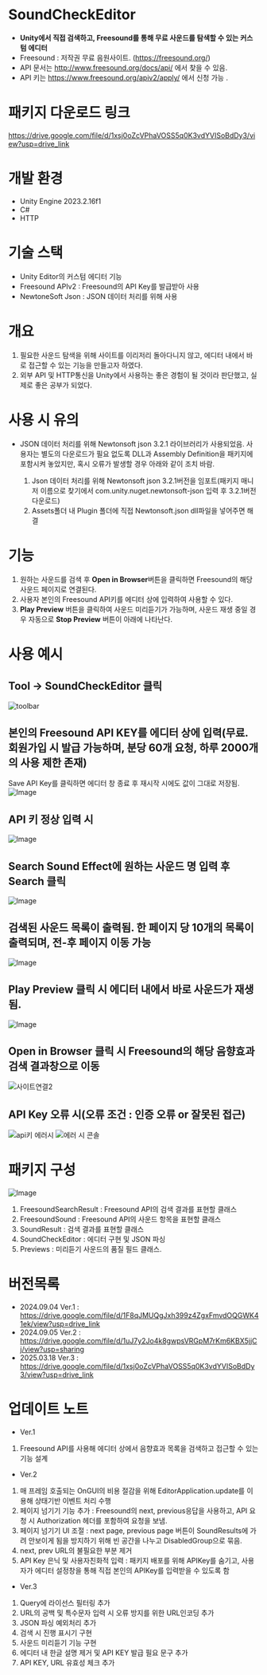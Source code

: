 # SoundCheckEditor
- **Unity에서 직접 검색하고, Freesound를 통해 무료 사운드를 탐색할 수 있는 커스텀 에디터**
- Freesound : 저작권 무료 음원사이트. (https://freesound.org/)
- API 문서는 http://www.freesound.org/docs/api/ 에서 찾을 수 있음.
- API 키는 https://www.freesound.org/apiv2/apply/ 에서 신청 가능 .

# 패키지 다운로드 링크
https://drive.google.com/file/d/1xsj0oZcVPhaVOSS5q0K3vdYVISoBdDy3/view?usp=drive_link

# 개발 환경 
- Unity Engine 2023.2.16f1
- C#
- HTTP

# 기술 스택
- Unity Editor의 커스텀 에디터 기능
- Freesound APIv2 : Freesound의 API Key를 발급받아 사용
- NewtoneSoft Json : JSON 데이터 처리를 위해 사용

# 개요
1. 필요한 사운드 탐색을 위해 사이트를 이리저리 돌아다니지 않고, 에디터 내에서 바로 접근할 수 있는 기능을 만들고자 하였다.
2. 외부 API 및 HTTP통신을 Unity에서 사용하는 좋은 경험이 될 것이라 판단했고, 실제로 좋은 공부가 되었다.

# 사용 시 유의
- JSON 데이터 처리를 위해 Newtonsoft json 3.2.1 라이브러리가 사용되었음. 사용자는 별도의 다운로드가 필요 없도록 DLL과 Assembly Definition을 패키지에 포함시켜 놓았지만, 혹시 오류가 발생할 경우 아래와 같이 조치 바람.
  
  1. Json 데이터 처리를 위해 Newtonsoft json 3.2.1버전을 임포트(패키지 매니저 이름으로 찾기에서 com.unity.nuget.newtonsoft-json 입력 후 3.2.1버전 다운로드) 
  2. Assets폴더 내 Plugin 폴더에 직접 Newtonsoft.json dll파일을 넣어주면 해결

# 기능
1. 원하는 사운드를 검색 후 **Open in Browser**버튼을 클릭하면 Freesound의 해당 사운드 페이지로 연결된다.
2. 사용자 본인의 Freesound API키를 에디터 상에 입력하여 사용할 수 있다.
3. **Play Preview** 버튼을 클릭하여 사운드 미리듣기가 가능하며, 사운드 재생 중일 경우 자동으로 **Stop Preview** 버튼이 아래에 나타난다.

# 사용 예시
 ## Tool -> SoundCheckEditor 클릭
![toolbar](https://github.com/user-attachments/assets/a34742fa-0c4d-4cd1-9a42-17437d878ab5)

 ## 본인의 Freesound API KEY를 에디터 상에 입력(무료. 회원가입 시 발급 가능하며, 분당 60개 요청, 하루 2000개의 사용 제한 존재)
  Save API Key를 클릭하면 에디터 창 종료 후 재시작 시에도 값이 그대로 저장됨.
 ![Image](https://github.com/user-attachments/assets/d1c521f3-7f25-450c-88d1-df60ec7a635c)

 ## API 키 정상 입력 시
 ![Image](https://github.com/user-attachments/assets/2097126c-8ad4-4844-999b-ee8920cd3295)

 ## Search Sound Effect에 원하는 사운드 명 입력 후 Search 클릭
 ![Image](https://github.com/user-attachments/assets/5d6642a0-461c-4ec1-9ff1-ec91f1f1e8dd)

 ## 검색된 사운드 목록이 출력됨. 한 페이지 당 10개의 목록이 출력되며, 전-후 페이지 이동 가능
 ![Image](https://github.com/user-attachments/assets/848435d7-bffe-448a-b5a5-21e82fefbfe8)

 ## Play Preview 클릭 시 에디터 내에서 바로 사운드가 재생됨.
 ![Image](https://github.com/user-attachments/assets/d733a2d3-ba8a-4b54-8c56-74d68400f211)

 ## Open in Browser 클릭 시 Freesound의 해당 음향효과 검색 결과창으로 이동
 ![사이트연결2](https://github.com/user-attachments/assets/e027c82e-bb06-4384-a036-1ac89f44fdc1)

 ## API Key 오류 시(오류 조건 : 인증 오류 or 잘못된 접근)
 ![api키 에러시](https://github.com/user-attachments/assets/8f88e2ea-099e-4ca1-8351-3e988a6eec2c)
 ![에러 시 콘솔](https://github.com/user-attachments/assets/f55042a9-1939-42d7-97c1-dd15e9d134cd)
 
# 패키지 구성
![Image](https://github.com/user-attachments/assets/c126a09c-b072-41d3-898f-b2a3155a2884)
 1. FreesoundSearchResult : Freesound API의 검색 결과를 표현할 클래스
 2. FreesoundSound : Freesound API의 사운드 항목을 표현할 클래스
 3. SoundResult : 검색 결과를 표현할 클래스
 4. SoundCheckEditor : 에디터 구현 및 JSON 파싱
 5. Previews : 미리듣기 사운드의 품질 필드 클래스. 

# 버전목록
- 2024.09.04 Ver.1 : https://drive.google.com/file/d/1F8qJMUQgJxh399z4ZgxFmvdOQGWK41ek/view?usp=drive_link
- 2024.09.05 Ver.2 : https://drive.google.com/file/d/1uJ7y2Jo4k8gwpsVRGpM7rKm6KBX5jjCj/view?usp=sharing
- 2025.03.18 Ver.3 : https://drive.google.com/file/d/1xsj0oZcVPhaVOSS5q0K3vdYVISoBdDy3/view?usp=drive_link

# 업데이트 노트
- Ver.1
1. Freesound API를 사용해 에디터 상에서 음향효과 목록을 검색하고 접근할 수 있는 기능 설계

- Ver.2
1. 매 프레임 호출되는 OnGUI의 비용 절감을 위해 EditorApplication.update를 이용해 상태기반 이벤트 처리 수행
2. 페이지 넘기기 기능 추가 : Freesound의 next, previous응답을 사용하고, API 요청 시 Authorization 헤더를 포함하여 요청을 보냄. 
3. 페이지 넘기기 UI 조절 : next page, previous page 버튼이 SoundResults에 가려 안보이게 됨을 방지하기 위해 빈 공간을 나누고 DisabledGroup으로 묶음. 
4. next, prev URL의 불필요한 부분 제거 
5. API Key 은닉 및 사용자친화적 입력 : 패키지 배포를 위해 APIKey를 숨기고, 사용자가 에디터 설정창을 통해 직접 본인의 APIKey를 입력받을 수 있도록 함

- Ver.3
1. Query에 라이선스 필터링 추가
2. URL의 공백 및 특수문자 입력 시 오류 방지를 위한 URL인코딩 추가
3. JSON 파싱 예외처리 추가
4. 검색 시 진행 표시기 구현
5. 사운드 미리듣기 기능 구현
6. 에디터 내 한글 설명 제거 및 API KEY 발급 필요 문구 추가
7. API KEY, URL 유효성 체크 추가
